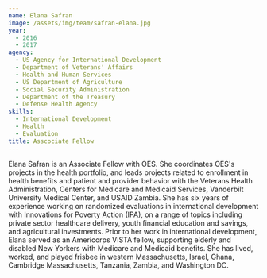 ```yaml
---
name: Elana Safran
image: /assets/img/team/safran-elana.jpg
year: 
  - 2016
  - 2017
agency:
  - US Agency for International Development
  - Department of Veterans' Affairs
  - Health and Human Services
  - US Department of Agriculture
  - Social Security Administration
  - Department of the Treasury
  - Defense Health Agency
skills:
  - International Development
  - Health
  - Evaluation
title: Asscociate Fellow 
---
```


Elana Safran is an Associate Fellow with OES. She coordinates OES's projects in the health portfolio, and leads projects related to enrollment in health benefits and patient and provider behavior with the Veterans Health Administration, Centers for Medicare and Medicaid Services, Vanderbilt University Medical Center, and USAID Zambia. She has six years of experience working on randomized evaluations in international development with Innovations for Poverty Action (IPA), on a range of topics including private sector healthcare delivery, youth financial education and savings, and agricultural investments. Prior to her work in international development, Elana served as an Americorps VISTA fellow, supporting elderly and disabled New Yorkers with Medicare and Medicaid benefits. She has lived, worked, and played frisbee in western Massachusetts, Israel, Ghana, Cambridge Massachusetts, Tanzania, Zambia, and Washington DC.
